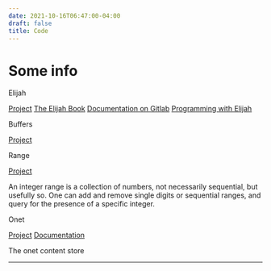 ```yaml
---
date: 2021-10-16T06:47:00-04:00
draft: false
title: Code
---
```


# Some info

Elijah

[Project](https://gitlab.com/elijah-team/elijah-lang/)
[The Elijah Book](https://tripleo1.github.io/elijjah-book/)
[Documentation on Gitlab](https://elijah-team.gitlab.io/elijah-lang/)
[Programming with Elijah](https://elijah-team.github.io/programming-with-elijah/)

Buffers

[Project](https://gitlab.com/tripleo1/buffers)

Range

[Project](https://gitlab.com/Tripleo/range)

An integer range is a collection of numbers, not necessarily sequential, but usefully so.
One can add and remove single digits or sequential ranges, and query for the presence of
a specific integer.

Onet

[Project](https://github.com/onet-team/onet)
[Documentation](https://onet-team.github.io/onet/)

The onet content store

---
